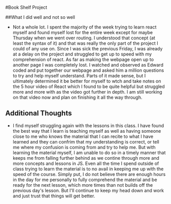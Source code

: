 #Book Shelf Project

##What I did well and not so well

- Not a whole lot. I spent the majority of the week trying to learn react myself and found myself lost for the entire week except for maybe Thursday when we went over routing. I understood that concept (at least the syntax of it) and that was really the only part of the project I could of any use on. Since I was sick the previous Friday, I was already at a delay on the project and struggled to get up to speed with my comprehension of react. As far as making the webpage open up to another page I was completely lost. I watched and observed as Edward coded and put together our webpage and asked him a million questions to try and help myself understand. Parts of it made sense, but I ultimately determined it be better for myself to wtch and take notes on the 5 hour video of React which I found to be quite helpful but struggled more and more with as the video got further in depth. I am still working on that video now and plan on finishing it all the way through.

## Additional Thoughts

- I find myself struggling again with the lessons in this class. I have found the best way that I learn is teaching myself as well as having someone close to me who knows the material that I can recite to what I have learned and they can confrim that my understanding is correct, or tell me where my confusion is coming from and try to help me. But with learning the material myself, I am unable to do so in a timely manner that keeps me from falling further behind as we contine through more and more concepts and lessons in JS. Even all the time I spend outside of class trying to learn the material is to no avail in keeping me up with the speed of the course. Simply put, I do not believe there are enough hours in the day for me personally to fully comprehend the material and be ready for the next lesson, which more times than not builds off the previous day's lesson. But I'll continue to keep my head down and work and just trust that things will get better.
